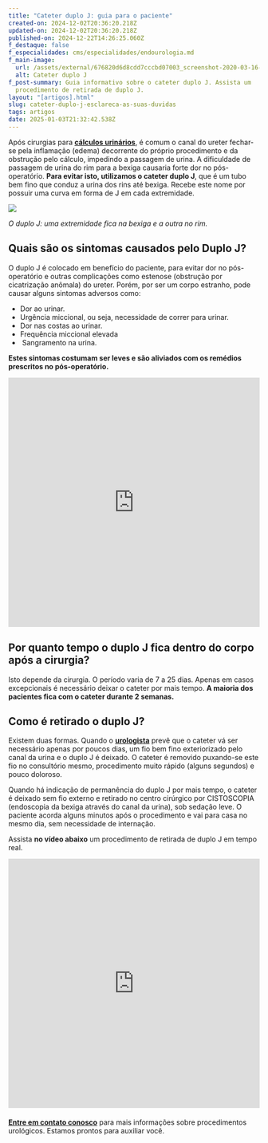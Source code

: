 ```yaml
---
title: "Cateter duplo J: guia para o paciente"
created-on: 2024-12-02T20:36:20.218Z
updated-on: 2024-12-02T20:36:20.218Z
published-on: 2024-12-22T14:26:25.060Z
f_destaque: false
f_especialidades: cms/especialidades/endourologia.md
f_main-image:
  url: /assets/external/676820d6d8cdd7cccbd07003_screenshot-2020-03-16-19.12.42-e1584400691226.png
  alt: Cateter duplo J
f_post-summary: Guia informativo sobre o cateter duplo J. Assista um
  procedimento de retirada de duplo J.
layout: "[artigos].html"
slug: cateter-duplo-j-esclareca-as-suas-duvidas
tags: artigos
date: 2025-01-03T21:32:42.538Z
---
```

Após cirurgias para **[cálculos urinários](https://uroconsult.com.br/artigos/laser-para-tratamento-de-calculos-no-rim-e-ureter/)**, é comum o canal do ureter fechar-se pela inflamação (edema) decorrente do próprio procedimento e da obstrução pelo cálculo, impedindo a passagem de urina. A dificuldade de passagem de urina do rim para a bexiga causaria forte dor no pós-operatório. **Para evitar isto, utilizamos o cateter duplo J**, que é um tubo bem fino que conduz a urina dos rins até bexiga. Recebe este nome por possuir uma curva em forma de J em cada extremidade.

![](/assets/images/cateter-duplo-j-em-pdf.jpg)

*O duplo J: uma extremidade fica na bexiga e a outra no rim.*

## Quais são os sintomas causados pelo Duplo J?

O duplo J é colocado em benefício do paciente, para evitar dor no pós-operatório e outras complicações como estenose (obstrução por cicatrização anômala) do ureter. Porém, por ser um corpo estranho, pode causar alguns sintomas adversos como:

* Dor ao urinar.
* Urgência miccional, ou seja, necessidade de correr para urinar.
* Dor nas costas ao urinar.
* Frequência miccional elevada
*  Sangramento na urina.

**Estes sintomas costumam ser leves e são aliviados com os remédios prescritos no pós-operatório.‍**

<div style="text-align: center; margin-bottom: 20px;">
  <iframe
    width="100%"
    height="500"
    src="https://www.youtube.com/embed/sCCm_rZhD9A"
    title="Cateter duplo J"
    frameborder="0"
    allow="accelerometer; autoplay; clipboard-write; encrypted-media; gyroscope; picture-in-picture; web-share"
    referrerpolicy="strict-origin-when-cross-origin"
    allowfullscreen
    id="responsive-video"
    style="max-width: 800px; margin: 0 auto; display: block;"
  ></iframe>
  <script>
    function adjustIframeHeight() {
      var iframe = document.getElementById('responsive-video');
      if (window.innerWidth < 768) {
        iframe.style.height = '300px'; // Altura para celular
      } else {
        iframe.style.height = '500px'; // Altura para desktop
      }
    }  </script>
</div>

## Por quanto tempo o duplo J fica dentro do corpo após a cirurgia?

Isto depende da cirurgia. O período varia de 7 a 25 dias. Apenas em casos excepcionais é necessário deixar o cateter por mais tempo. **A maioria dos pacientes fica com o cateter durante 2 semanas.**

## Como é retirado o duplo J?

Existem duas formas. Quando o **[urologista](https://uroconsult.com.br/artigos/urologista-em-manaus-faca-um-procedimento-urologico-minimamente-invasivo-com-dr-pedro-henrique-cabral/)** prevê que o cateter vá ser necessário apenas por poucos dias, um fio bem fino exteriorizado pelo canal da urina e o duplo J é deixado. O cateter é removido puxando-se este fio no consultório mesmo, procedimento muito rápido (alguns segundos) e pouco doloroso.

Quando há indicação de permanência do duplo J por mais tempo, o cateter é deixado sem fio externo e retirado no centro cirúrgico por CISTOSCOPIA (endoscopia da bexiga através do canal da urina), sob sedação leve. O paciente acorda alguns minutos após o procedimento e vai para casa no mesmo dia, sem necessidade de internação. 

Assista **no vídeo abaixo** um procedimento de retirada de duplo J em tempo real.

<div style="text-align: center; margin-bottom: 20px;">

  <iframe
    width="100%"
    height="500"
    src="https://www.youtube.com/embed/tZXR6EY2kh8"
    title="Retirada de Cateter Duplo J: como é feito o procedimento?"
    frameborder="0"
    allow="accelerometer; autoplay; clipboard-write; encrypted-media; gyroscope; picture-in-picture; web-share"
    referrerpolicy="strict-origin-when-cross-origin"
    allowfullscreen
    id="responsive-video"
    style="max-width: 800px; margin: 0 auto; display: block;"
  ></iframe>
  <script>
    function adjustIframeHeight() {
      var iframe = document.getElementById('responsive-video');
      if (window.innerWidth < 768) {
        iframe.style.height = '300px'; // Altura para celular
      } else {
        iframe.style.height = '500px'; // Altura para desktop
      }
    }  </script>
</div>

**[Entre em contato conosco](https://uroconsult.com.br/contato/)** para mais informações sobre procedimentos urológicos. Estamos prontos para auxiliar você.